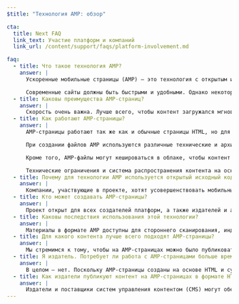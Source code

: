 ```yaml
---
$title: "Технология AMP: обзор"

cta:
  title: Next FAQ
  link_text: Участие платформ и компаний
  link_url: /content/support/faqs/platform-involvement.md

faq:
  - title: Что такое технология AMP?
    answer: |
      Ускоренные мобильные страницы (AMP) – это технология с открытым исходным кодом. Она появилась, поскольку издатели сайтов и производители технологий часто возвращались к идее о том, что экосистема мобильного контента требует обновления. Это необходимо издателям, создателям платформ, авторам и пользователям.

      Современные сайты должны быть быстрыми и удобными. Однако некоторые страницы до сих пор грузятся по несколько секунд и пользователи покидают их, устав ждать. AMP-страницы же загружаются практически мгновенно, что делает работу в Интернете куда более приятной.
  - title: Каковы преимущества AMP-страниц?
    answer: |
      Скорость очень важна. Лучше всего, чтобы контент загружался мгновенно. Медленная загрузка заставляет пользователей покидать веб-страницы. Все любят страницы, которые загружаются быстро и без сбоев, но дело не только в удобстве сайтов. Мы хотим, чтобы издатели могли воспользоваться преимуществами открытого Интернета как для сайтов, так и для приложений, а также получать больше доходов от рекламы и подписок.
  - title: Как работают AMP-страницы?
    answer: |
      AMP-страницы работают так же как и обычные страницы HTML, но для них существуют ограничения. Подробнее об этих ограничениях можно узнать из общедоступной спецификации. AMP-страницы поддерживаются всеми современными браузерами и системой WebView в приложениях.

      При создании файлов AMP используются различные технические и архитектурные решения, которые позволяют ускорить загрузку контента. Разработчикам технологии AMP доступна растущая библиотека веб-компонентов для встраивания медийных объектов, таких как видеоролики и публикации из социальных сетей. Также можно размещать на странице рекламу и отслеживать статистику. Смысл не в том, чтобы сделать контент единообразным и неотличимым, а в том, чтобы усовершенствовать техническую сторону и ускорить загрузку.

      Кроме того, AMP-файлы могут кешироваться в облаке, чтобы контент быстрее появлялся на экранах мобильных устройств. Материалы в формате AMP доступны для стороннего кеширования. Издатели контролируют контент, но платформы могут с легкостью получать доступ к имеющимся страницам, чтобы обеспечить оптимальную скорость загрузки. Все AMP-страницы можно кешировать с помощью бесплатного общедоступного решения [Google AMP Cache](https://developers.google.com/amp/cache/). Кроме того, сторонние компании могут создать свое собственное решение для этого.

      Технические ограничения и система распространения контента на основе кеширования должны повысить эффективность работы веб-страниц, а издателям при этом будет проще привлекать аудиторию. Это и есть основная цель технологии AMP.
  - title: Почему для технологии AMP используется открытый исходный код?
    answer: |
      Компании, участвующие в проекте, хотят усовершенствовать мобильный Интернет для всех, а не только для конкретных платформ или издателей. Открытый исходный код позволяет воплощать различные идеи и делиться решениями. Работа над проектом только началась, так что мы будем рады, если к нам присоединятся другие издатели и разработчики технологий.
  - title: Кто может создавать AMP-страницы?
    answer: |
      Проект открыт для всех создателей платформ, а также издателей и авторов. Подробнее о том, какие компании и сайты уже используют технологию AMP, читайте [здесь](/ru/support/faqs/supported-platforms.html).
  - title: Каковы последствия использования этой технологии?
    answer: |
      Материалы в формате AMP доступны для стороннего сканирования, индексации, кеширования и показа (в соответствии с протоколом ограничения доступа роботов к содержанию).
  - title: Для какого контента лучше всего подходят AMP-страницы?
    answer: |
      Мы стремимся к тому, чтобы на AMP-страницах можно было публиковать любой контент: новости, видео, блоги, изображения в формате GIF и фотографии.
  - title: Я издатель. Потребует ли работа с AMP-страницами больше времени и сил с моей стороны?
    answer: |
      В целом – нет. Поскольку AMP-страницы созданы на основе HTML и существующих веб-технологий, процесс разработки вполне обычен. Издатели могут ознакомиться со спецификацией для AMP-страниц на GitHub. Если у вас есть опыт работы с HTML-страницами, вам будет несложно освоиться.
  - title: Как издатели публикуют контент на AMP-страницах в формате HTML?
    answer: |
      Издатели и поставщики систем управления контентом (CMS) могут обеспечить интеграцию с такими системами для создания AMP-контента. Компания Automattic уже опубликовала [AMP-плагин для WordPress](https://wordpress.org/plugins/amp/), и мы надеемся, что скоро все системы управления контентом будут поддерживать нашу технологию.
---
```

